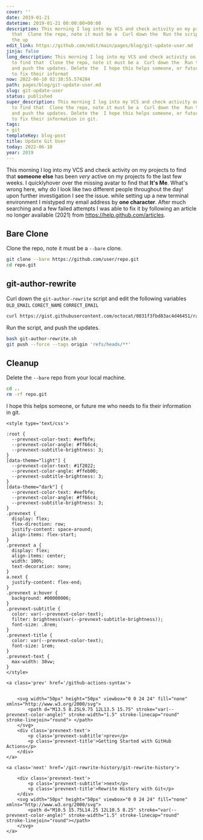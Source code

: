 ```yaml
---
cover: ''
date: 2019-01-21
datetime: 2019-01-21 00:00:00+00:00
description: This morning I log into my VCS and check activity on my projects to find
  that  Clone the repo, note it must be a  Curl down the  Run the script, and push
  the up
edit_link: https://github.com/edit/main/pages/blog/git-update-user.md
jinja: false
long_description: This morning I log into my VCS and check activity on my projects
  to find that  Clone the repo, note it must be a  Curl down the  Run the script,
  and push the updates. Delete the  I hope this helps someone, or future me who needs
  to fix their informat
now: 2022-06-10 02:38:55.574284
path: pages/blog/git-update-user.md
slug: git-update-user
status: published
super_description: This morning I log into my VCS and check activity on my projects
  to find that  Clone the repo, note it must be a  Curl down the  Run the script,
  and push the updates. Delete the  I hope this helps someone, or future me who needs
  to fix their information in git.
tags:
- git
templateKey: blog-post
title: Update Git User
today: 2022-06-10
year: 2019
---
```


This morning I log into my VCS and check activity on my projects to find that **someone else** has been _very_ active on my projects fo the last few weeks. I quicklyhover over the missing avatar to find that **It's Me**.  What's wrong here, why do I look like two different people throughout the day!  upon further investigation I see the issue.  while setting up a new terminal environment I mistyped my email address by **one character**.  After much searching and a few failed attempts I was able to fix it by following an article no longer available (2021) from https://help.github.com/articles.

 
## Bare Clone

Clone the repo, note it must be a `--bare` clone.

``` bash
git clone --bare https://github.com/user/repo.git
cd repo.git
```
 
## git-author-rewrite

Curl down the `git-author-rewrite` script and edit the following variables `OLD_EMAIL` `CORECT_NAME` `CORRECT_EMAIL`

``` bash
curl https://gist.githubusercontent.com/octocat/0831f3fbd83ac4d46451/raw/c197afe3e9ea2e4218f9fccbc0f36d2b8fd3c1e3/git-author-rewrite.sh > git-author-rewrite.sh
```

Run the script, and push the updates.


``` bash
bash git-author-rewrite.sh
git push --force --tags origin 'refs/heads/**'
```

## Cleanup

Delete the `--bare` repo from your local machine.
```bash
cd ..
rm -rf repo.git
```

I hope this helps someone, or future me who needs to fix their information in git.
<div class='prevnext'>

    <style type='text/css'>

    :root {
      --prevnext-color-text: #eefbfe;
      --prevnext-color-angle: #ff66c4;
      --prevnext-subtitle-brightness: 3;
    }
    [data-theme="light"] {
      --prevnext-color-text: #1f2022;
      --prevnext-color-angle: #ffeb00;
      --prevnext-subtitle-brightness: 3;
    }
    [data-theme="dark"] {
      --prevnext-color-text: #eefbfe;
      --prevnext-color-angle: #ff66c4;
      --prevnext-subtitle-brightness: 3;
    }
    .prevnext {
      display: flex;
      flex-direction: row;
      justify-content: space-around;
      align-items: flex-start;
    }
    .prevnext a {
      display: flex;
      align-items: center;
      width: 100%;
      text-decoration: none;
    }
    a.next {
      justify-content: flex-end;
    }
    .prevnext a:hover {
      background: #00000006;
    }
    .prevnext-subtitle {
      color: var(--prevnext-color-text);
      filter: brightness(var(--prevnext-subtitle-brightness));
      font-size: .8rem;
    }
    .prevnext-title {
      color: var(--prevnext-color-text);
      font-size: 1rem;
    }
    .prevnext-text {
      max-width: 30vw;
    }
    </style>
    
    <a class='prev' href='/github-actions-syntax'>
    

        <svg width="50px" height="50px" viewbox="0 0 24 24" fill="none" xmlns="http://www.w3.org/2000/svg">
            <path d="M13.5 8.25L9.75 12L13.5 15.75" stroke="var(--prevnext-color-angle)" stroke-width="1.5" stroke-linecap="round" stroke-linejoin="round"> </path>
        </svg>
        <div class='prevnext-text'>
            <p class='prevnext-subtitle'>prev</p>
            <p class='prevnext-title'>Getting Started with GitHub Actions</p>
        </div>
    </a>
    
    <a class='next' href='/git-rewrite-history/git-rewrite-history'>
    
        <div class='prevnext-text'>
            <p class='prevnext-subtitle'>next</p>
            <p class='prevnext-title'>Rewrite History with Git</p>
        </div>
        <svg width="50px" height="50px" viewbox="0 0 24 24" fill="none" xmlns="http://www.w3.org/2000/svg">
            <path d="M10.5 15.75L14.25 12L10.5 8.25" stroke="var(--prevnext-color-angle)" stroke-width="1.5" stroke-linecap="round" stroke-linejoin="round"></path>
        </svg>
    </a>
  </div>
